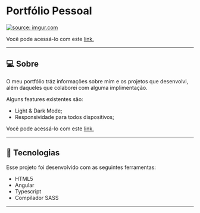 # Portfólio Pessoal

<a href="https://imgur.com/9MSRZ3i"><img src="https://i.imgur.com/9MSRZ3i.png" title="source: imgur.com" /></a>

Você pode acessá-lo com este [link.](https://por7folio.netlify.app)

---
## **💻 Sobre**

O meu portfólio tráz informações sobre mim e os projetos que desenvolvi, além daqueles que colaborei com alguma implimentação.

Alguns features existentes são:

- Light & Dark Mode;
- Responsividade para todos dispositivos;

Você pode acessá-lo com este [link.](https://por7folio.netlify.app)

---

## **🚀 Tecnologias**

Esse projeto foi desenvolvido com as seguintes ferramentas:

- HTML5
- Angular
- Typescript
- Compilador SASS


--- 
